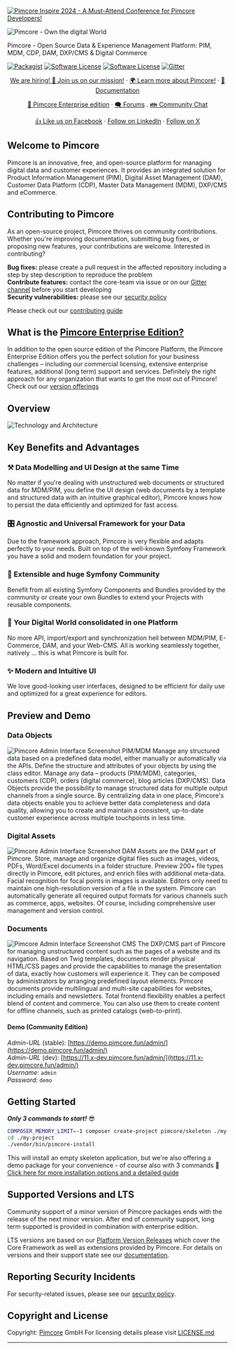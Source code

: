 [![Pimcore Inspire 2024 - A Must-Attend Conference for Pimcore Developers!](/img/inspire-2024.png)](https://pimcore.com/en/resources/events/inspire-2024)
    

![Pimcore - Own the digital World](/img/logo-readme.svg)

Pimcore - Open Source Data & Experience Management Platform: PIM, MDM, CDP, DAM, DXP/CMS & Digital Commerce

<p align="center">

[![Packagist](https://img.shields.io/packagist/v/pimcore/platform-version.svg)](https://pimcore.com/docs/platform/Platform_Version/Platform_Version_Releases/)
[![Software License](https://img.shields.io/badge/license-GPLv3-brightgreen.svg?style=flat)](https://github.com/pimcore/pimcore/blob/11.x/LICENSE.md)
[![Software License](https://img.shields.io/badge/license-PCL-brightgreen.svg?style=flat)](https://github.com/pimcore/pimcore/blob/11.x/LICENSE.md)
[![Gitter](https://img.shields.io/badge/gitter-join%20chat-brightgreen.svg?style=flat)](https://gitter.im/pimcore/pimcore)

</p>

<p align="center">
  <a href="https://pimcore.com/en/careers?utm_source=github&utm_medium=readme-pimcore-pimcore&utm_campaign=careers">We are hiring! 📢 Join us on our mission!</a>
  ·
  <a href="https://pimcore.com/">🌍 Learn more about Pimcore!</a>
  ·
  <a href="https://pimcore.com/docs/">📖 Documentation</a>
</p>
<p align="center">
  <a href="https://pimcore.com/en/platform/enterprise-edition">🚀 Pimcore Enterprise edition</a>
  ·
  <a href="https://github.com/pimcore/pimcore/discussions">🗨 Forums</a>
  .
  <a href="https://gitter.im/pimcore/pimcore">👪 Community Chat</a>
  </p>
  <p align="center">
  <a href="https://www.facebook.com/pimcore">👍 Like us on Facebook</a>
  ·
  <a href="https://www.linkedin.com/company/pimcore">Follow on LinkedIn</a>
  ·
  <a href="https://x.com/pimcore">Follow on X</a>
  </p>

## Welcome to Pimcore

Pimcore is an innovative, free, and open-source platform for managing digital data and customer experiences. It provides 
an integrated solution for Product Information Management (PIM), Digital Asset Management (DAM), Customer Data Platform (CDP), 
Master Data Management (MDM), DXP/CMS and eCommerce.

## Contributing to Pimcore

As an open-source project, Pimcore thrives on community contributions. Whether you're improving documentation, 
submitting bug fixes, or proposing new features, your contributions are welcome. Interested in contributing? 

**Bug fixes:** please create a pull request in the affected repository including a step by step description to reproduce the problem  
**Contribute features:** contact the core-team via issue or on our [Gitter channel](https://gitter.im/pimcore/pimcore) before you start developing   
**Security vulnerabilities:** please see our [security policy](https://github.com/pimcore/pimcore/security/policy)

Please check out our [contributing guide](https://github.com/pimcore/pimcore/blob/11.x/CONTRIBUTING.md)

## What is the [Pimcore Enterprise Edition?](https://pimcore.com/en/platform/enterprise-edition)

In addition to the open source edition of the Pimcore Platform, the Pimcore Enterprise Edition offers you the perfect solution
for your business challenges – including our commercial licensing, extensive enterprise features, additional (long term) support and 
services. Definitely the right approach for any organization that wants to get the most out of Pimcore! 
Check out our [version offerings](https://pimcore.com/en/platform/enterprise-edition)


## Overview
![Technology and Architecture](/img/pimcore-technology-architecture.svg)

## Key Benefits and Advantages
### ⚒ Data Modelling and UI Design at the same Time
No matter if you're dealing with unstructured web documents or structured data for MDM/PIM, you define the
UI design (web documents by a template and structured data with an intuitive graphical editor), Pimcore knows
how to persist the data efficiently and optimized for fast access.

### 🎛 Agnostic and Universal Framework for your Data
Due to the framework approach, Pimcore is very flexible and adapts perfectly to your needs. Built on top of
the well-known Symfony Framework you have a solid and modern foundation for your project.

### 🚀 Extensible and huge Symfony Community
Benefit from all existing Symfony Components and Bundles provided by the community or create your own
Bundles to extend your Projects with reusable components.

### 💎 Your Digital World consolidated in one Platform
No more API, import/export and synchronization hell between MDM/PIM, E-Commerce, DAM, and your Web-CMS.
All is working seamlessly together, natively ... this is what Pimcore is built for.

### ✨️ Modern and Intuitive UI
We love good-looking user interfaces, designed to be efficient for daily use and optimized for a great
experience for editors.

## Preview and Demo
### Data Objects
![Pimcore Admin Interface Screenshot PIM/MDM](/img/pimcore-screenshot-3.png)
Manage any structured data based on a predefined data model, either manually or automatically via the APIs. Define the structure and attributes of your objects by using the class editor. Manage any data – products (PIM/MDM), categories, customers (CDP), orders (digital commerce), blog articles (DXP/CMS). Data Objects provide the possibility to manage structured data for multiple output channels from a single source. By centralizing data in one place, Pimcore's data objects enable you to achieve better data completeness and data quality, allowing you to create and maintain a consistent, up-to-date customer experience across multiple touchpoints in less time.

### Digital Assets
![Pimcore Admin Interface Screenshot DAM](/img/pimcore-screenshot-2.png)
Assets are the DAM part of Pimcore. Store, manage and organize digital files such as images, videos, PDFs, Word/Excel documents in a folder structure. Preview 200+ file types directly in Pimcore, edit pictures, and enrich files with additional meta-data. Facial recognition for focal points in images is available. Editors only need to maintain one high-resolution version of a file in the system. Pimcore can automatically generate all required output formats for various channels such as commerce, apps, websites. Of course, including comprehensive user management and version control.

### Documents
![Pimcore Admin Interface Screenshot CMS](/img/pimcore-screenshot-1.png)
The DXP/CMS part of Pimcore for managing unstructured content such as the pages of a website and its navigation. Based on Twig templates, documents render physical HTML/CSS pages and provide the capabilities to manage the presentation of data, exactly how customers will experience it. They can be composed by administrators by arranging predefined layout elements. Pimcore documents provide multilingual and multi-site capabilities for websites, including emails and newsletters. Total frontend flexibility enables a perfect blend of content and commerce. You can also use them to create content for offline channels, such as printed catalogs (web-to-print).

#### Demo (Community Edition)
_Admin-URL_ (stable): [https://demo.pimcore.fun/admin/](https://demo.pimcore.fun/admin/)  
_Admin-URL_ (dev): [https://11.x-dev.pimcore.fun/admin/](https://11.x-dev.pimcore.fun/admin/)  
_Username_: `admin`  
_Password_: `demo`

## Getting Started
_**Only 3 commands to start!**_ 😎
```bash
COMPOSER_MEMORY_LIMIT=-1 composer create-project pimcore/skeleton ./my-project
cd ./my-project
./vendor/bin/pimcore-install
```

This will install an empty skeleton application,
but we're also offering a demo package for your convenience - of course also with 3 commands 💪
[Click here for more installation options and a detailed guide](https://pimcore.com/docs/platform/Pimcore/Getting_Started/)


## Supported Versions and LTS

Community support of a minor version of Pimcore packages ends with the release of the next minor version. After end of
community support, long term supported is provided in combination with enterprise edition.

LTS versions are based on our [Platform Version Releases](https://pimcore.com/docs/platform/Platform_Version/) which cover 
the Core Framework as well as extensions provided by Pimcore. For details on versions and their support state see our 
[documentation](https://pimcore.com/docs/platform/Platform_Version/Platform_Version_Releases/).


## Reporting Security Incidents

For security-related issues, please see our [security policy](https://github.com/pimcore/pimcore/security/policy). 

## Copyright and License

Copyright:  [Pimcore](https://www.pimcore.com/)  GmbH For licensing details please visit  [LICENSE.md](https://github.com/pimcore/pimcore/blob/11.x/LICENSE.md)

---
